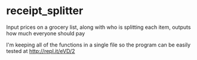# receipt_splitter
Input prices on a grocery list, along with who is splitting each item, outputs how much everyone should pay

I'm keeping all of the functions in a single file so the program can be easily tested at http://repl.it/eVD/2
